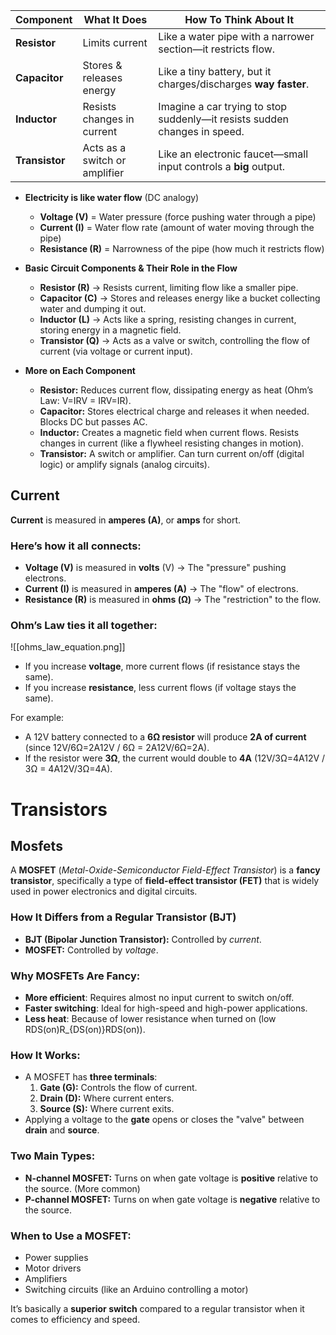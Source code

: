 	


|Component|What It Does|How To Think About It|
|---|---|---|
|**Resistor**|Limits current|Like a water pipe with a narrower section—it restricts flow.|
|**Capacitor**|Stores & releases energy|Like a tiny battery, but it charges/discharges **way faster**.|
|**Inductor**|Resists changes in current|Imagine a car trying to stop suddenly—it resists sudden changes in speed.|
|**Transistor**|Acts as a switch or amplifier|Like an electronic faucet—small input controls a **big** output.|

- **Electricity is like water flow** (DC analogy)
    
    - **Voltage (V)** = Water pressure (force pushing water through a pipe)
    - **Current (I)** = Water flow rate (amount of water moving through the pipe)
    - **Resistance (R)** = Narrowness of the pipe (how much it restricts flow)
- **Basic Circuit Components & Their Role in the Flow**
    
    - **Resistor (R)** → Resists current, limiting flow like a smaller pipe.
    - **Capacitor (C)** → Stores and releases energy like a bucket collecting water and dumping it out.
    - **Inductor (L)** → Acts like a spring, resisting changes in current, storing energy in a magnetic field.
    - **Transistor (Q)** → Acts as a valve or switch, controlling the flow of current (via voltage or current input).
- **More on Each Component**
    
    - **Resistor:** Reduces current flow, dissipating energy as heat (Ohm’s Law: V=IRV = IRV=IR).
    - **Capacitor:** Stores electrical charge and releases it when needed. Blocks DC but passes AC.
    - **Inductor:** Creates a magnetic field when current flows. Resists changes in current (like a flywheel resisting changes in motion).
    - **Transistor:** A switch or amplifier. Can turn current on/off (digital logic) or amplify signals (analog circuits).


## Current
**Current** is measured in **amperes (A)**, or **amps** for short.

### Here’s how it all connects:

- **Voltage (V)** is measured in **volts** (V) → The "pressure" pushing electrons.
- **Current (I)** is measured in **amperes (A)** → The "flow" of electrons.
- **Resistance (R)** is measured in **ohms (Ω)** → The "restriction" to the flow.

### Ohm’s Law ties it all together:
![[ohms_law_equation.png]]


- If you increase **voltage**, more current flows (if resistance stays the same).
- If you increase **resistance**, less current flows (if voltage stays the same).

For example:

- A 12V battery connected to a **6Ω resistor** will produce **2A of current** (since 12V/6Ω=2A12V / 6Ω = 2A12V/6Ω=2A).
- If the resistor were **3Ω**, the current would double to **4A** (12V/3Ω=4A12V / 3Ω = 4A12V/3Ω=4A).


# Transistors
## Mosfets
A **MOSFET** (_Metal-Oxide-Semiconductor Field-Effect Transistor_) is a **fancy transistor**, specifically a type of **field-effect transistor (FET)** that is widely used in power electronics and digital circuits.

### How It Differs from a Regular Transistor (BJT)

- **BJT (Bipolar Junction Transistor):** Controlled by _current_.
- **MOSFET:** Controlled by _voltage_.

### Why MOSFETs Are Fancy:

- **More efficient**: Requires almost no input current to switch on/off.
- **Faster switching**: Ideal for high-speed and high-power applications.
- **Less heat**: Because of lower resistance when turned on (low RDS(on)R_{DS(on)}RDS(on)​).

### How It Works:

- A MOSFET has **three terminals**:
    1. **Gate (G):** Controls the flow of current.
    2. **Drain (D):** Where current enters.
    3. **Source (S):** Where current exits.
- Applying a voltage to the **gate** opens or closes the "valve" between **drain** and **source**.

### Two Main Types:

- **N-channel MOSFET:** Turns on when gate voltage is **positive** relative to the source. (More common)
- **P-channel MOSFET:** Turns on when gate voltage is **negative** relative to the source.

### When to Use a MOSFET:

- Power supplies
- Motor drivers
- Amplifiers
- Switching circuits (like an Arduino controlling a motor)

It’s basically a **superior switch** compared to a regular transistor when it comes to efficiency and speed.